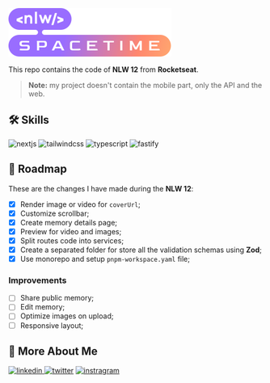 <!-- ![Cover](.github/assets/cover.png) -->

![NLW Spacetime](./packages/web/public/assets/nlw-spacetime.svg)

This repo contains the code of **NLW 12** from **Rocketseat**.

> **Note:** my project doesn't contain the mobile part, only the API and the web.

## 🛠 Skills

![nextjs][nextjs] ![tailwindcss][tailwindcss] ![typescript][typescript] ![fastify][fastify]

## 📄 Roadmap

These are the changes I have made during the **NLW 12**:

- [x] Render image or video for `coverUrl`;
- [x] Customize scrollbar;
- [x] Create memory details page;
- [x] Preview for video and images;
- [x] Split routes code into services;
- [x] Create a separated folder for store all the validation schemas using **Zod**;
- [x] Use monorepo and setup `pnpm-workspace.yaml` file;

### Improvements

- [ ] Share public memory;
- [ ] Edit memory;
- [ ] Optimize images on upload;
- [ ] Responsive layout;

## 🔗 More About Me

[
![linkedin](https://img.shields.io/badge/linkedin-0A66C2?style=for-the-badge&logo=linkedin&logoColor=white)
](https://linkedin.com/in/daniel-sousa-tutods)
[![twitter](https://img.shields.io/badge/twitter-1DA1F2?style=for-the-badge&logo=twitter&logoColor=white)](https://twitter.com/dsousa_12)
[![instragram](https://img.shields.io/badge/instragram-E4405F?style=for-the-badge&logo=instagram&logoColor=white)](https://twitter.com/dsousa_12)

[nextjs]: https://img.shields.io/badge/nextjs-1E4174?style=for-the-badge&logo=next.js&logoColor=white
[tailwindcss]: https://img.shields.io/badge/tailwindcss-1E4174?style=for-the-badge&logo=tailwindcss&logoColor=white
[typescript]: https://img.shields.io/badge/typescript-1E4174?style=for-the-badge&logo=typescript&logoColor=white
[fastify]: https://img.shields.io/badge/fastify-1E4174?style=for-the-badge&logo=fastify&logoColor=white
